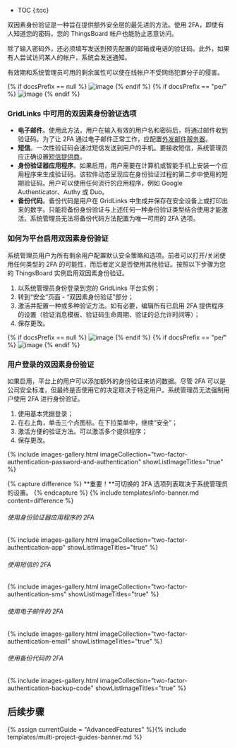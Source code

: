 * TOC
{:toc}

双因素身份验证是一种旨在提供额外安全层的最先进的方法。使用 2FA，即使有人知道您的密码，您的 ThingsBoard 帐户也能防止恶意访问。

除了输入密码外，还必须填写发送到预先配置的邮箱或电话的验证码。此外，如果有人尝试访问某人的帐户，系统会发送通知。

有效期和系统管理员可用的剩余属性可以使在线帐户不受网络犯罪分子的侵害。

{% if docsPrefix == null %}
![image](/images/user-guide/two-factor-authentication/two-factor-authentication-ce.png)
{% endif %}
{% if docsPrefix == "pe/" %}
![image](/images/user-guide/two-factor-authentication/two-factor-authentication-pe.png)
{% endif %}

### GridLinks 中可用的双因素身份验证选项

- **电子邮件**。使用此方法，用户在输入有效的用户名和密码后，将通过邮件收到验证码。为了让 2FA 通过电子邮件正常工作，应配置[外发邮件服务器](/docs/user-guide/ui/mail-settings/)。
- **短信**。一次性验证码会通过短信发送到用户的手机。要接收短信，系统管理员应正确设置[短信提供商](/docs/user-guide/ui/sms-provider-settings/)。
- **身份验证器应用程序**。如果启用，用户需要在计算机或智能手机上安装一个应用程序来生成验证码。该软件动态呈现应在身份验证过程的第二步中使用的短期验证码。用户可以使用任何流行的应用程序，例如 Google Authenticator、Authy 或 Duo。
- **备份代码**。备份代码是用户在 GridLinks 中生成并保存在安全设备上或打印出来的数字。只能将备份身份验证与上述任何一种身份验证类型结合使用才能激活。系统管理员无法将备份代码方法配置为唯一可用的 2FA 选项。

### 如何为平台启用双因素身份验证

系统管理员用户为所有剩余用户配置默认安全策略和选项。前者可以打开/关闭使用任何类型的 2FA 的可能性，而后者定义是否使用其他验证。按照以下步骤为您的 ThingsBoard 实例启用双因素身份验证。

1. 以系统管理员身份登录到您的 GridLinks 平台实例；
2. 转到“安全”页面 - “双因素身份验证”部分；
3. 激活并配置一种或多种验证方法。如有必要，编辑所有已启用 2FA 提供程序的设置（验证消息模板、验证码生命周期、验证的总允许时间等）；
4. 保存更改。

{% if docsPrefix == null %}
![image](/images/user-guide/two-factor-authentication/two-factor-authentication-sysadmin-ce.png)
{% endif %}
{% if docsPrefix == "pe/" %}
![image](/images/user-guide/two-factor-authentication/two-factor-authentication-sysadmin-pe.png)
{% endif %}

### 用户登录的双因素身份验证

如果启用，平台上的用户可以添加额外的身份验证来访问数据。尽管 2FA 可以是公司安全标准，但最终是否使用它的决定取决于特定用户。系统管理员无法强制用户使用 2FA 进行身份验证。

1. 使用基本凭据登录；
2. 在右上角，单击三个点图标。在下拉菜单中，继续“安全”；
3. 激活方便的验证方法。可以激活多个提供程序；
4. 保存更改。

{% include images-gallery.html imageCollection="two-factor-authentication-password-and-authentication" showListImageTitles="true" %}

{% capture difference %}
**重要！**可切换的 2FA 选项列表取决于系统管理员的设置。
{% endcapture %}
{% include templates/info-banner.md content=difference %}

###### 使用身份验证器应用程序的 2FA

{% include images-gallery.html imageCollection="two-factor-authentication-app" showListImageTitles="true" %}

###### 使用短信的 2FA

{% include images-gallery.html imageCollection="two-factor-authentication-sms" showListImageTitles="true" %}

###### 使用电子邮件的 2FA

{% include images-gallery.html imageCollection="two-factor-authentication-email" showListImageTitles="true" %}

###### 使用备份代码的 2FA

{% include images-gallery.html imageCollection="two-factor-authentication-backup-code" showListImageTitles="true" %}

## 后续步骤

{% assign currentGuide = "AdvancedFeatures" %}{% include templates/multi-project-guides-banner.md %}